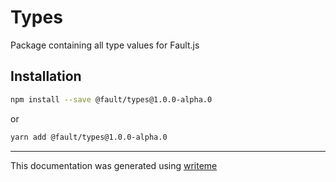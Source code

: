# Types

Package containing all type values for Fault.js

## Installation

```bash
npm install --save @fault/types@1.0.0-alpha.0
```
or
```bash
yarn add @fault/types@1.0.0-alpha.0
```

---
This documentation was generated using [writeme](https://www.npmjs.com/package/@writeme/core)
